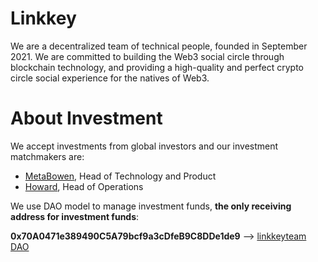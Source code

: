# Linkkey
We are a decentralized team of technical people, founded in September 2021. 
We are committed to building the Web3 social circle through blockchain technology, and providing a high-quality and perfect crypto circle social experience for the natives of Web3.

# About Investment
We accept investments from global investors and our investment matchmakers are: 
- [MetaBowen](https://twitter.com/_MetaBowen), Head of Technology and Product
- [Howard](https://twitter.com/Web3Freeper), Head of Operations

We use DAO model to manage investment funds, **the only receiving address for investment funds**: 

**0x70A0471e389490C5A79bcf9a3cDfeB9C8DDe1de9** --> [linkkeyteam DAO](https://polygonscan.com/address/0x70a0471e389490c5a79bcf9a3cdfeb9c8dde1de9)
